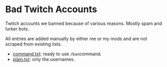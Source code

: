# Bad Twitch Accounts

Twitch accounts we banned because of various reasons. Mostly spam and lurker bots.

All entries are added manually by either me or my mods and are not scraped from existing lists.

- [command.txt](list/command.txt): ready to use `/ban`command.
- [plain.txt](list/plain.txt): only the usernames.
